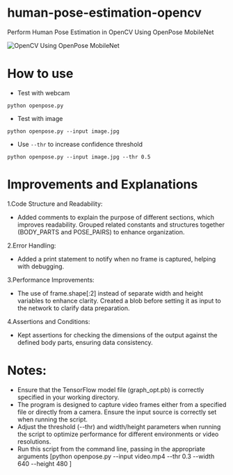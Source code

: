 # human-pose-estimation-opencv
Perform Human Pose Estimation in OpenCV Using OpenPose MobileNet

![OpenCV Using OpenPose MobileNet](output.JPG)


# How to use

- Test with webcam

```
python openpose.py
```

- Test with image
```
python openpose.py --input image.jpg
```

- Use `--thr` to increase confidence threshold

```
python openpose.py --input image.jpg --thr 0.5
```

# Improvements and Explanations
1.Code Structure and Readability:

- Added comments to explain the purpose of different sections, which improves readability.
  Grouped related constants and structures together (BODY_PARTS and POSE_PAIRS) to enhance organization.

2.Error Handling:

- Added a print statement to notify when no frame is captured, helping with debugging.

3.Performance Improvements:

- The use of frame.shape[:2] instead of separate width and height variables to enhance clarity.
  Created a blob before setting it as input to the network to clarify data preparation.

4.Assertions and Conditions:

- Kept assertions for checking the dimensions of the output against the defined body parts, ensuring data consistency.

# Notes:
- Ensure that the TensorFlow model file (graph_opt.pb) is correctly specified in your working directory.
- The program is designed to capture video frames either from a specified file or directly from a camera. Ensure the input source is correctly set when running the script.
- Adjust the threshold (--thr) and width/height parameters when running the script to optimize performance for different environments or video resolutions.
- Run this script from the command line, passing in the appropriate arguments [python openpose.py --input video.mp4 --thr 0.3 --width 640 --height 480
]